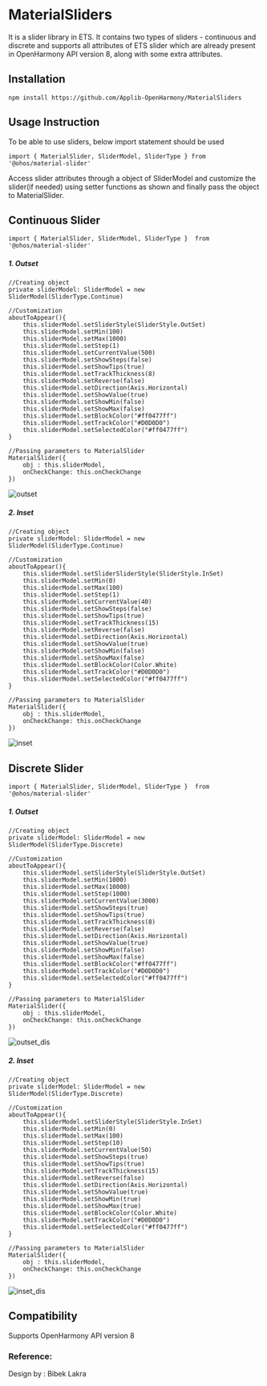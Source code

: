 # MaterialSliders

It is a slider library in ETS. It contains two types of sliders - continuous and discrete and supports all attributes of
ETS slider which are already present in OpenHarmony API version 8, along with some extra attributes.

## Installation

```ets 
npm install https://github.com/Applib-OpenHarmony/MaterialSliders
```

## Usage Instruction

To be able to use sliders, below import statement should be used

```ets
import { MaterialSlider, SliderModel, SliderType } from '@ohos/material-slider'
```

Access slider attributes through a object of SliderModel and customize the slider(if needed) using setter functions as
shown and finally pass the object to MaterialSlider.
<br>

## Continuous Slider

```ets
import { MaterialSlider, SliderModel, SliderType }  from '@ohos/material-slider'
```

##### 1. Outset

```ets
//Creating object 
private sliderModel: SliderModel = new SliderModel(SliderType.Continue)
```

```ets
//Customization 
aboutToAppear(){
    this.sliderModel.setSliderStyle(SliderStyle.OutSet)
    this.sliderModel.setMin(100)
    this.sliderModel.setMax(1000)
    this.sliderModel.setStep(1)
    this.sliderModel.setCurrentValue(500)
    this.sliderModel.setShowSteps(false)
    this.sliderModel.setShowTips(true)
    this.sliderModel.setTrackThickness(8)
    this.sliderModel.setReverse(false)
    this.sliderModel.setDirection(Axis.Horizontal)
    this.sliderModel.setShowValue(true)
    this.sliderModel.setShowMin(false)
    this.sliderModel.setShowMax(false)
    this.sliderModel.setBlockColor("#ff0477ff")
    this.sliderModel.setTrackColor("#D0D0D0")
    this.sliderModel.setSelectedColor("#ff0477ff")
}    
```

```ets
//Passing parameters to MaterialSlider
MaterialSlider({
    obj : this.sliderModel,
    onCheckChange: this.onCheckChange
})
```

![outset](https://github.com/BibekLakra91/Material_UI_Sliders/blob/main/screenshot/outsetSlider.png)

##### 2. Inset

```ets
//Creating object 
private sliderModel: SliderModel = new SliderModel(SliderType.Continue)
```

```ets
//Customization 
aboutToAppear(){
    this.sliderModel.setSliderSliderStyle(SliderStyle.InSet)
    this.sliderModel.setMin(0)
    this.sliderModel.setMax(100)
    this.sliderModel.setStep(1)
    this.sliderModel.setCurrentValue(40)
    this.sliderModel.setShowSteps(false)
    this.sliderModel.setShowTips(true)
    this.sliderModel.setTrackThickness(15)
    this.sliderModel.setReverse(false)
    this.sliderModel.setDirection(Axis.Horizontal)
    this.sliderModel.setShowValue(true)
    this.sliderModel.setShowMin(false)
    this.sliderModel.setShowMax(false)
    this.sliderModel.setBlockColor(Color.White)
    this.sliderModel.setTrackColor("#D0D0D0")
    this.sliderModel.setSelectedColor("#ff0477ff")
}    
```

```ets
//Passing parameters to MaterialSlider
MaterialSlider({
    obj : this.sliderModel,
    onCheckChange: this.onCheckChange
})
```

![inset](https://github.com/BibekLakra91/Material_UI_Sliders/blob/main/screenshot/insetSlider.png)

## Discrete Slider

```ets
import { MaterialSlider, SliderModel, SliderType }  from '@ohos/material-slider'
```

##### 1. Outset

```ets
//Creating object 
private sliderModel: SliderModel = new SliderModel(SliderType.Discrete)
```

```ets
//Customization 
aboutToAppear(){
    this.sliderModel.setSliderStyle(SliderStyle.OutSet)
    this.sliderModel.setMin(1000)
    this.sliderModel.setMax(10000)
    this.sliderModel.setStep(1000)
    this.sliderModel.setCurrentValue(3000)
    this.sliderModel.setShowSteps(true)
    this.sliderModel.setShowTips(true)
    this.sliderModel.setTrackThickness(8)
    this.sliderModel.setReverse(false)
    this.sliderModel.setDirection(Axis.Horizontal)
    this.sliderModel.setShowValue(true)
    this.sliderModel.setShowMin(false)
    this.sliderModel.setShowMax(false)
    this.sliderModel.setBlockColor("#ff0477ff")
    this.sliderModel.setTrackColor("#D0D0D0")
    this.sliderModel.setSelectedColor("#ff0477ff")
}    
```

```ets
//Passing parameters to MaterialSlider
MaterialSlider({
    obj : this.sliderModel,
    onCheckChange: this.onCheckChange
})            
```

![outset_dis](https://github.com/BibekLakra91/Material_UI_Sliders/blob/main/screenshot/outsetSlider_dis.png)

##### 2. Inset

```ets
//Creating object 
private sliderModel: SliderModel = new SliderModel(SliderType.Discrete)
```

```ets
//Customization 
aboutToAppear(){
    this.sliderModel.setSliderStyle(SliderStyle.InSet)
    this.sliderModel.setMin(0)
    this.sliderModel.setMax(100)
    this.sliderModel.setStep(10)
    this.sliderModel.setCurrentValue(50)
    this.sliderModel.setShowSteps(true)
    this.sliderModel.setShowTips(true)
    this.sliderModel.setTrackThickness(15)
    this.sliderModel.setReverse(false)
    this.sliderModel.setDirection(Axis.Horizontal)
    this.sliderModel.setShowValue(true)
    this.sliderModel.setShowMin(true)
    this.sliderModel.setShowMax(true)
    this.sliderModel.setBlockColor(Color.White)
    this.sliderModel.setTrackColor("#D0D0D0")
    this.sliderModel.setSelectedColor("#ff0477ff")
}    
```

```ets
//Passing parameters to MaterialSlider
MaterialSlider({
    obj : this.sliderModel,
    onCheckChange: this.onCheckChange
})            
```

![inset_dis](https://github.com/BibekLakra91/Material_UI_Sliders/blob/main/screenshot/insetSlider_dis.png)

## Compatibility

Supports OpenHarmony API version 8

### Reference:

Design by : Bibek Lakra
